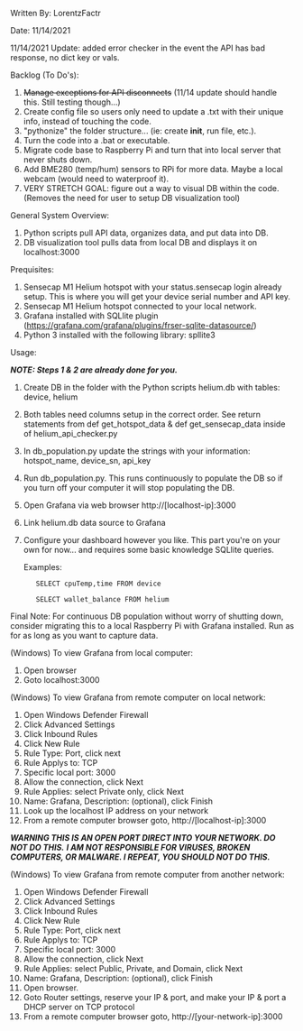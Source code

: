 Written By: LorentzFactr

Date: 11/14/2021

11/14/2021 Update: added error checker in the event the API has bad response, no dict key or vals.

Backlog (To Do's):
1. ~~Manage exceptions for API disconnects~~ (11/14 update should handle this. Still testing though...)
2. Create config file so users only need to update a .txt with their unique info, instead of touching the code.
3. "pythonize" the folder structure... (ie: create __init__, run file, etc.). 
4. Turn the code into a .bat or executable.
5. Migrate code base to Raspberry Pi and turn that into local server that never shuts down.
6. Add BME280 (temp/hum) sensors to RPi for more data. Maybe a local webcam (would need to waterproof it).
7. VERY STRETCH GOAL: figure out a way to visual DB within the code. (Removes the need for user to setup DB visualization tool)

General System Overview:
1. Python scripts pull API data, organizes data, and put data into DB.
2. DB visualization tool pulls data from local DB and displays it on localhost:3000

Prequisites:
1. Sensecap M1 Helium hotspot with your status.sensecap login already setup. This is where you will get your device serial number and API key.
2. Sensecap M1 Helium hotspot connected to your local network. 
2. Grafana installed with SQLlite plugin (https://grafana.com/grafana/plugins/frser-sqlite-datasource/)
3. Python 3 installed with the following library: spllite3 

Usage:

***NOTE: Steps 1 & 2 are already done for you.***
1. Create DB in the folder with the Python scripts helium.db with tables: device, helium
2. Both tables need columns setup in the correct order. See return statements 
from def get_hotspot_data & def get_sensecap_data inside of helium_api_checker.py
3. In db_population.py update the strings with your information: hotspot_name, device_sn, api_key
4. Run db_population.py. This runs continuously to populate the DB so if you turn off your computer it will stop populating the DB.
5. Open Grafana via web browser http://[localhost-ip]:3000
6. Link helium.db data source to Grafana
7. Configure your dashboard however you like. This part you're on your own for now... and requires some basic knowledge SQLlite queries.
	
	Examples: 
		
		  SELECT cpuTemp,time FROM device
	
		  SELECT wallet_balance FROM helium 

Final Note: For continuous DB population without worry of shutting down, consider migrating this to a local Raspberry Pi with Grafana installed.
Run as for as long as you want to capture data.


(Windows) To view Grafana from local computer:
1. Open browser
2. Goto localhost:3000

(Windows) To view Grafana from remote computer on local network:
1. Open Windows Defender Firewall
2. Click Advanced Settings
3. Click Inbound Rules
4. Click New Rule
5. Rule Type: Port, click next
6. Rule Applys to: TCP
7. Specific local port: 3000
8. Allow the connection, click Next
9. Rule Applies: select Private only, click Next
10. Name: Grafana, Description: (optional), click Finish
11. Look up the localhost IP address on your network
12. From a remote computer browser goto, http://[localhost-ip]:3000

***WARNING THIS IS AN OPEN PORT DIRECT INTO YOUR NETWORK. DO NOT DO THIS.***
***I AM NOT RESPONSIBLE FOR VIRUSES, BROKEN COMPUTERS, OR MALWARE. I REPEAT, YOU SHOULD NOT DO THIS.*** 

(Windows) To view Grafana from remote computer from another network:
1. Open Windows Defender Firewall
2. Click Advanced Settings
3. Click Inbound Rules
4. Click New Rule
5. Rule Type: Port, click next
6. Rule Applys to: TCP
7. Specific local port: 3000
8. Allow the connection, click Next
9. Rule Applies: select Public, Private, and Domain, click Next
10. Name: Grafana, Description: (optional), click Finish
11. Open browser.
12. Goto Router settings, reserve your IP & port, and make your IP & port a DHCP server on TCP protocol
13. From a remote computer browser goto, http://[your-network-ip]:3000
